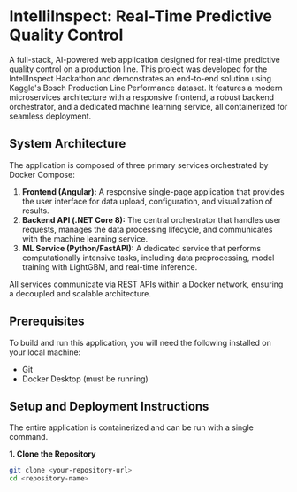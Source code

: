 # IntelliInspect: Real-Time Predictive Quality Control

A full-stack, AI-powered web application designed for real-time predictive quality control on a production line. This project was developed for the IntellInspect Hackathon and demonstrates an end-to-end solution using Kaggle's Bosch Production Line Performance dataset. It features a modern microservices architecture with a responsive frontend, a robust backend orchestrator, and a dedicated machine learning service, all containerized for seamless deployment.

## System Architecture

The application is composed of three primary services orchestrated by Docker Compose:

1.  **Frontend (Angular):** A responsive single-page application that provides the user interface for data upload, configuration, and visualization of results.
2.  **Backend API (.NET Core 8):** The central orchestrator that handles user requests, manages the data processing lifecycle, and communicates with the machine learning service.
3.  **ML Service (Python/FastAPI):** A dedicated service that performs computationally intensive tasks, including data preprocessing, model training with LightGBM, and real-time inference.

All services communicate via REST APIs within a Docker network, ensuring a decoupled and scalable architecture.

## Prerequisites

To build and run this application, you will need the following installed on your local machine:

*   Git
*   Docker Desktop (must be running)

## Setup and Deployment Instructions

The entire application is containerized and can be run with a single command.

**1. Clone the Repository**
```bash
git clone <your-repository-url>
cd <repository-name>

